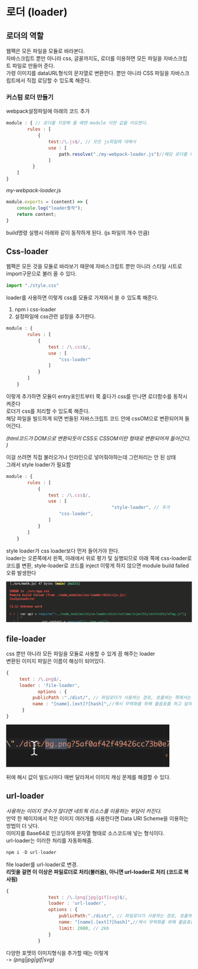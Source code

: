 # 로더 (loader)

## 로더의 역할

웹팩은 모든 파일을 모듈로 바라본다.    
자바스크립트 뿐만 아니라 css, 글꼴까지도, 로더를 이용하면 모든 파일을 자바스크립트 파일로 만들어 준다.     
가령 이미지를 dataURL형식의 문자열로 변환한다. 뿐만 아니라 CSS 파일을 자바스크립트에서 직접 로딩할 수 있도록 해준다.     

### 커스텀 로더 만들기

webpack설정파일에 아래의 코드 추가

```jsx
module : { // 로더를 지정해 줄 떄엔 module 이란 값을 이요한다. 
        rules : [
            {
                test:/\.js$/, // 모든 js파일에 대해서
                use : [
                    path.resolve("./my-webpack-loader.js")//해당 로더를 이용할 것임을 명시
                ]
          }
    ]
}
```

*my-webpack-loader.js*

```jsx
module.exports = (content) => {
    console.log("loader동작");
    return content;
}
```

build명령 실행시 아래와 같이 동작하게 된다. (js 파일의 개수 만큼)    

## Css-loader

웹팩은 모든 것을 모듈로 바라보기 때문에 자바스크립트 뿐만 아니라 스타일 시트로 import구문으로 불러 올 수 있다.     

```jsx
import "./style.css"
```

loader를 사용하면 이렇게 css를 모듈로 가져와서 쓸 수 있도록 해준다.     

1. npm i css-loader    
2. 설정파일에 css관련 설정을 추가한다.     

```jsx
module : {
        rules : [
            {
                test : /\.css$/,
                use : [
                    "css-loader"
                ]
            }
        ]
    }
```

이렇게 추가하면 모듈이 entry포인트부터 쭉 흝다가 css를 만나면 로더함수를 동작시켜준다     
로더가 css를 처리할 수 있도록 해준다.     
해당 파일을 빌드하게 되면 번들된 자바스크립트 코드 안에 cssOM으로 변환되어져 들어간다.    

*(html코드가 DOM으로 변환되듯이 CSS도 CSSOM이란 형태로 변환되어져 들어간다. )*

이걸 쓰려면 직접 불러오거나 인라인으로 넣어줘야하는데 그런처리는 안 된 상태    
그래서 style loader가 필요함    

```jsx
module : {
        rules : [
            {
                test : /\.css$/,
                use : [
										"style-loader", // 추가
                    "css-loader",
                ]
            }
        ]
    }
```

style loader가 css loader보다 먼저 들어가야 한다.     
loader는 오른쪽에서 왼쪽, 아래에서 위로 평가 및 실행되므로 아래 쪽에 css-loader로 코드를 변환, style-loader로 코드를 inject 이렇게 하지 않으면 module build failed 오류 발생한다     

![../images/loader03.png](../images/loader03.png)

## file-loader

css 뿐만 아니라 모든 파일을 모듈로 사용할 수 있게 끔 해주는 loader    
변환된 이미지 파일은 이름이 해싱이 되어있다.     

```jsx
{
     test : /\.png$/,
     loader : 'file-loader',
			options : {
          publicPath :"./dist/", // 파일로더가 사용하는 경로, 호출하는 쪽에서는 앞에 해당 단어를 붙이고 호출하게 될 것이다. 
          name : "[name].[ext]?[hash]",//캐시 무력화를 위해 물음표를 하고 달라지는 해시값을 입력하였다. 
      }
}
```

![../images/loader04.png](../images/loader04.png)

뒤에 해시 값이 빌드시마다 매번 달라져서 이미지 캐싱 문제를 해결할 수 있다.     

## url-loader

_사용하는 이미지 갯수가 많다면 네트웍 리소스를 이용하는 부담이 커진다._     
만약 한 페이지에서 작은 이미지 여러개를 사용한다면 Data URI Scheme을 이용하는 방법이 더 낫다.    
이미지를 Base64로 인코딩하여 문자열 형태로 소스코드에 넣는 형식이다.     
url-loader는 이러한 처리를 자동화해줌.    

```jsx
npm i -D url-loader
```

file loader를 url-loader로 변경.    
**리밋을 걸면 이 이상은 파일로더로 처리(불러옴), 아니면 url-loader로 처리 (코드로 복사됨)**    

```jsx
{
                test : /\.(png|jpg|gif|svg)$/,
                loader : 'url-loader',
                options : {
                    publicPath:"./dist/", // 파일로더가 사용하는 경로, 호출하는 쪽에서는 앞에 해당 단어를 붙이고 호출하게 될 것이다. 
                    name: "[name].[ext]?[hash]",//캐시 무력화를 위해 물음표를 하고 달라지는 해시값을 입력하였다.
                    limit: 2000, // 2kb
                }
            }
```

다양한 포맷의 이미지형식을 추가할 때는 이렇게    
-> _(png|jpg|gif|svg)_